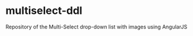 multiselect-ddl
===============

Repository of the Multi-Select drop-down list with images using AngularJS

